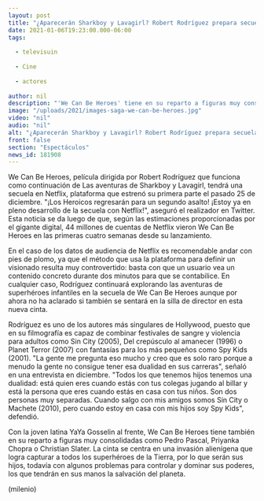 ```yaml
---
layout: post
title: "¿Aparecerán Sharkboy y Lavagirl? Robert Rodríguez prepara secuela de 'We Can Be Heroes' para Netflix"
date: 2021-01-06T19:23:00.000-06:00
tags:
  
  - televisuin
  
  - Cine
  
  - actores
  
author: nil
description: "'We Can Be Heroes' tiene en su reparto a figuras muy consolidadas como Pedro Pascal, Priyanka Chopra o Christian Slater. "
image: "/uploads/2021/images-saga-we-can-be-heroes.jpg"
video: "nil"
audio: "nil"
alt: "¿Aparecerán Sharkboy y Lavagirl? Robert Rodríguez prepara secuela de 'We Can Be Heroes' para Netflix"
front: false
section: "Espectáculos"
news_id: 181908
---
```


We Can Be Heroes, película dirigida por Robert Rodríguez que funciona como continuación de Las aventuras de Sharkboy y Lavagirl, tendrá una secuela en Netflix, plataforma que estrenó su primera parte el pasado 25 de diciembre. "¡Los Heroicos regresarán para un segundo asalto! ¡Estoy ya en pleno desarrollo de la secuela con Netflix!", aseguró el realizador en Twitter. Esta noticia se da luego de que, según las estimaciones proporcionadas por el gigante digital, 44 millones de cuentas de Netflix vieron We Can Be Heroes en las primeras cuatro semanas desde su lanzamiento. 

En el caso de los datos de audiencia de Netflix es recomendable andar con pies de plomo, ya que el método que usa la plataforma para definir un visionado resulta muy controvertido: basta con que un usuario vea un contenido concreto durante dos minutos para que se contabilice. En cualquier caso, Rodríguez continuará explorando las aventuras de superhéroes infantiles en la secuela de We Can Be Heroes aunque por ahora no ha aclarado si también se sentará en la silla de director en esta nueva cinta. 

Rodríguez es uno de los autores más singulares de Hollywood, puesto que en su filmografía es capaz de combinar festivales de sangre y violencia para adultos como Sin City (2005), Del crepúsculo al amanecer (1996) o Planet Terror (2007) con fantasías para los más pequeños como Spy Kids (2001). "La gente me pregunta eso mucho y creo que es solo raro porque a menudo la gente no consigue tener esa dualidad en sus carreras", señaló en una entrevista en diciembre. "Todos los que tenemos hijos tenemos una dualidad: está quien eres cuando estás con tus colegas jugando al billar y está la persona que eres cuando estás en casa con tus niños. Son dos personas muy separadas. Cuando salgo con mis amigos somos Sin City o Machete (2010), pero cuando estoy en casa con mis hijos soy Spy Kids", defendió. 

Con la joven latina YaYa Gosselin al frente, We Can Be Heroes tiene también en su reparto a figuras muy consolidadas como Pedro Pascal, Priyanka Chopra o Christian Slater. La cinta se centra en una invasión alienígena que logra capturar a todos los superhéroes de la Tierra, por lo que serán sus hijos, todavía con algunos problemas para controlar y dominar sus poderes, los que tendrán en sus manos la salvación del planeta. 

(milenio)